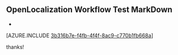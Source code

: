 ## OpenLocalization Workflow Test MarkDown
* 

[AZURE.INCLUDE [3b316b7e-f4fb-4f4f-8ac9-c770b1fb668a](calleeMd1.md)]

 
thanks!
